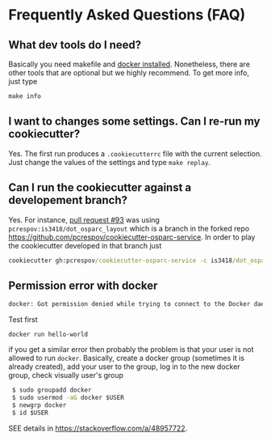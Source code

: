 # Frequently Asked Questions (FAQ)


## What dev tools do I need?
 Basically you need makefile and [docker installed](https://docs.docker.com/desktop/install/linux-install/). Nonetheless, there are other tools that are optional but we highly recommend. To
 get more info, just type
 ```cmd
 make info
 ```



## I want to changes some settings. Can I re-run my cookiecutter?

Yes. The first run produces a ``.cookiecutterrc`` file with the current selection. Just change
the values of the settings and type ``make replay``.


## Can I run the cookiecutter against a developement branch?
Yes. For instance, [pull request #93](https://github.com/ITISFoundation/cookiecutter-osparc-service/pull/93) was using ``pcrespov:is3418/dot_osparc_layout``
which is a branch in the forked repo https://github.com/pcrespov/cookiecutter-osparc-service.
In order to play the cookiecutter developed in that branch just
```cmd
cookiecutter gh:pcrespov/cookiecutter-osparc-service -c is3418/dot_osparc_layout
```

## Permission error with docker

```cmd
docker: Got permission denied while trying to connect to the Docker daemon socket at unix:///var/run/docker.sock: ...  dial unix /var/run/docker.sock: connect: permission denied. See 'docker run --help'.
```
Test first
```
docker run hello-world
```
if you get a similar error then probably the problem is that your user is not allowed to run ``docker``. Basically, create a docker group (sometimes it is already created), add your user to the group, log in to the new docker group, check visually user's group
```cmd
 $ sudo groupadd docker
 $ sudo usermod -aG docker $USER
 $ newgrp docker
 $ id $USER
```
SEE details in https://stackoverflow.com/a/48957722.
